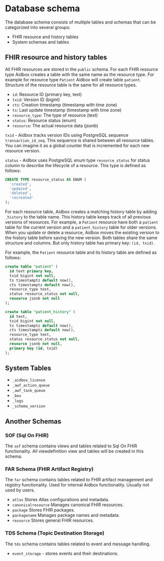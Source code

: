 # Database schema

The database schema consists of multiple tables and schemas that can be categorized into several groups:

- FHIR resource and history tables
- System schemas and tables

## FHIR resource and history tables

All FHIR resources are stored in the `public` schema. For each FHIR resource type Aidbox creates a table with the same name as the resource type. For example for resource type `Patient` Aidbox will create table `patient`. Structure of the resource table is the same for all resource types.

- `id`: Resource ID  (primary key, text)
- `txid`: Version ID (bigint)
- `cts`: Creation timestamp (timestamp with time zone)
- `ts`: Last update timestamp (timestamp with time zone)
- `resource_type`: The type of resource (text)
- `status`: Resource status (enum)
- `resource`: The actual resource data (jsonb)

`txid` - Aidbox tracks version IDs using PostgreSQL sequence `transaction_id_seq`. This sequence is shared between all resource tables. You can imagine it as a global counter that is incremented for each new resource version.

`status` - Aidbox uses PostgreSQL enum type `resource_status` for status column to describe the lifecycle of a resource. This type is defined as follows:

```sql
CREATE TYPE resource_status AS ENUM (
  'created', 
  'updated', 
  'deleted', 
  'recreated'
);    
```

For each resource table, Aidbox creates a matching history table by adding `_history` to the table name. This history table keeps track of all previous versions of resources. For example, a `Patient` resource have both a `patient` table for the current version and a `patient_history` table for older versions. When you update or delete a resource, Aidbox moves the existing version to the history table before saving the new version. Both tables share the same structure and columns. But only  history table has primary key: `(id, txid)`.

For example, the `Patient` resource table and its history table are defined as follows:

```sql
create table "patient" (
  id text primary key,
  txid bigint not null,
  ts timestamptz default now(),
  cts timestamptz default now(),     
  resource_type text,                
  status resource_status not null,  
  resource jsonb not null            
);

create table "patient_history" (
  id text,               
  txid bigint not null,              
  ts timestamptz default now(),      
  cts timestamptz default now(),     
  resource_type text,                
  status resource_status not null,  
  resource jsonb not null,
  primary key (id, txid)
);
```

## System Tables

- `_aidbox_license`
- `_awf_action_queue`
- `_awf_task_queue`
- `_box`
- `_logs`
- `_schema_version`


## Another Schemas

### SOF (Sql On FHIR)

The `sof` schema contains views and tables related to Sql On FHIR functionality. All viewdefinition view and tables will be created in this schema.

### FAR Schema (FHIR Artifact Registry)

The `far` schema contains tables related to FHIR artifact management and registry functionality. 
Used for internal Aidbox functionality. Usually not used by users.

- `atlas` Stores Atlas configurations and metadata.
- `canonicalresource` Manages canonical FHIR resources.
- `package` Stores FHIR packages.
- `packagename` Manages package names and metadata.
- `resource` Stores general FHIR resources.


### TDS Schema (Topic Destination Storage)

The `tds` schema contains tables related to event and message handling.

- `event_storage` - stores events and their destinations.
